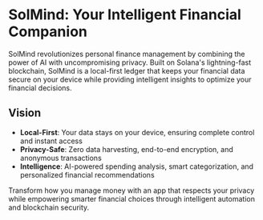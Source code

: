 # SolMind: Your Intelligent Financial Companion

SolMind revolutionizes personal finance management by combining the power of AI with uncompromising privacy. Built on Solana's lightning-fast blockchain, SolMind is a local-first ledger that keeps your financial data secure on your device while providing intelligent insights to optimize your financial decisions.

## Vision

- **Local-First**: Your data stays on your device, ensuring complete control and instant access
- **Privacy-Safe**: Zero data harvesting, end-to-end encryption, and anonymous transactions  
- **Intelligence**: AI-powered spending analysis, smart categorization, and personalized financial recommendations

Transform how you manage money with an app that respects your privacy while empowering smarter financial choices through intelligent automation and blockchain security.